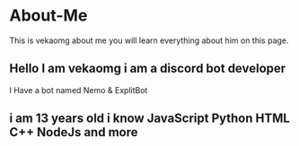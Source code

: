 # About-Me
This is vekaomg about me you will learn everything about him on this page.


## Hello I am vekaomg i am a discord bot developer


I Have a bot named Nemo  & ExplitBot


## i am 13 years old i know JavaScript Python HTML C++ NodeJs and more
